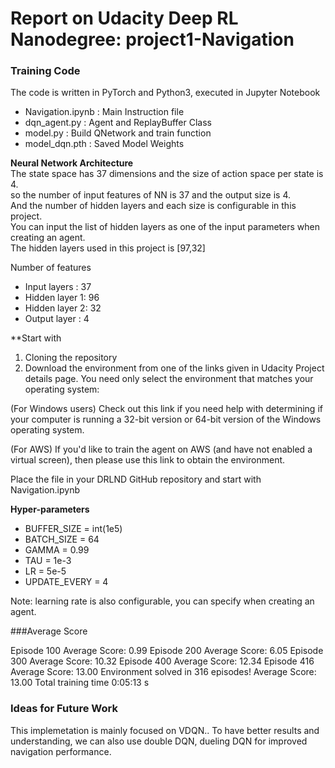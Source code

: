# Report on Udacity Deep RL Nanodegree: project1-Navigation

### Training Code
The code is written in PyTorch and Python3, executed in Jupyter Notebook
- Navigation.ipynb	: Main Instruction file
- dqn_agent.py	: Agent and ReplayBuffer Class
- model.py	: Build QNetwork and train function
- model_dqn.pth : Saved Model Weights

**Neural Network Architecture**<br/>
The state space has 37 dimensions and the size of action space per state is 4.<br/>
so the number of input features of NN is 37 and the output size is 4.<br/>
And the number of hidden layers and each size is configurable in this project.<br/>
You can input the list of hidden layers as one of the input parameters when creating an agent.<br/>
The hidden layers used in this project is [97,32] <br/>

Number of features
* Input layers : 37
* Hidden layer 1: 96
* Hidden layer 2: 32
* Output layer : 4

**Start with <br/>
1. Cloning the repository
2. Download the environment from one of the links given in Udacity Project details page. You need only select the environment that matches your operating system:

(For Windows users) Check out this link if you need help with determining if your computer is running a 32-bit version or 64-bit version of the Windows operating system.

(For AWS) If you'd like to train the agent on AWS (and have not enabled a virtual screen), then please use this link to obtain the environment.

Place the file in your DRLND GitHub repository and start with Navigation.ipynb

**Hyper-parameters**<br/>

- BUFFER_SIZE = int(1e5)
- BATCH_SIZE = 64
- GAMMA = 0.99
- TAU = 1e-3
- LR = 5e-5
- UPDATE_EVERY = 4

Note: learning rate is also configurable, you can specify when creating an agent.


###Average Score

Episode 100	Average Score: 0.99
Episode 200	Average Score: 6.05
Episode 300	Average Score: 10.32
Episode 400	Average Score: 12.34
Episode 416	Average Score: 13.00
Environment solved in 316 episodes!	Average Score: 13.00
Total training time 0:05:13 s

### Ideas for Future Work
This implemetation is mainly focused on VDQN.. To have better results and understanding, we can also use double DQN, dueling DQN for improved navigation performance. 

